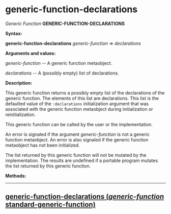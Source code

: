 generic-function-declarations
=============================

*Generic Function* **GENERIC-FUNCTION-DECLARATIONS**

**Syntax:**

**generic-function-declarations** *generic-function* => *declarations*

**Arguments and values:**

*generic-function* -- A generic function metaobject.

*declarations* -- A (possibly empty) list of declarations.

**Description:**

This generic function returns a possibly empty list of the declarations of the generic function. The elements of this list are declarations. This list is the defaulted value of the `:declarations` initialization argument that was associated with the generic function metaobject during initialization or reinitialization.

This generic function can be called by the user or the implementation.

An error is signaled if the argument *generic-function* is not a generic function metaobject. An error is also signaled if the generic function metaobject has not been initialized.

The list returned by this generic function will not be mutated by the implementation. The results are undefined if a portable program mutates the list returned by this generic function.

**Methods:**

  ------------------------------------------------------------------------------------------------------------------------------------------------
  [**generic-function-declarations** (*generic-function* standard-generic-function)](/docs/meta-object-protocol/generic-function-declarations-standard-generic-function)
  ------------------------------------------------------------------------------------------------------------------------------------------------


